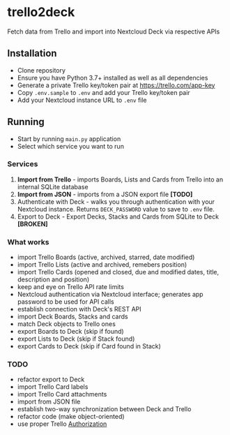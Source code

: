 # trello2deck
Fetch data from Trello and import into Nextcloud Deck via respective APIs

## Installation

- Clone repository
- Ensure you have Python 3.7+ installed as well as all dependencies
- Generate a private Trello key/token pair at https://trello.com/app-key
- Copy `.env.sample` to `.env` and add your Trello key/token pair
- Add your Nextcloud instance URL to `.env` file


## Running

- Start by running `main.py` application
- Select which service you want to run

### Services

 1. __Import from Trello__ - imports Boards, Lists and Cards from Trello into an internal SQLite database
 2. __Import from JSON__ - imports from a JSON export file **[TODO]**
 3. Authenticate with Deck - walks you through authentication with your Nextcloud instance. Returns `DECK_PASSWORD` value to save to `.env` file.
 4. Export to Deck - Export Decks, Stacks and Cards from SQLite to Deck **[BROKEN]**


 ### What works
- import Trello Boards (active, archived, starred, date modified)
- import Trello Lists (active and archived, remebers position)
- import Trello Cards (opened and closed, due and modified dates, title, description and position)
- keep and eye on Trello API rate limits
- Nextcloud authentication via Nextcloud interface; generates app password to be used for API calls
- establish connection with Deck's REST API
- import Deck Boards, Stacks and cards
- match Deck objects to Trello ones
- export Boards to Deck (skip if found)
- export Lists to Deck (skip if Stack found)
- export Cards to Deck (skip if Card found in Stack)



 ### TODO
 - refactor export to Deck
 - import Trello Card labels
 - import Trello Card attachments
 - import from JSON file
 - establish two-way synchronization between Deck and Trello
 - refactor code (make object-oriented)
 - use proper Trello [Authorization](https://developer.atlassian.com/cloud/trello/guides/rest-api/authorization)
